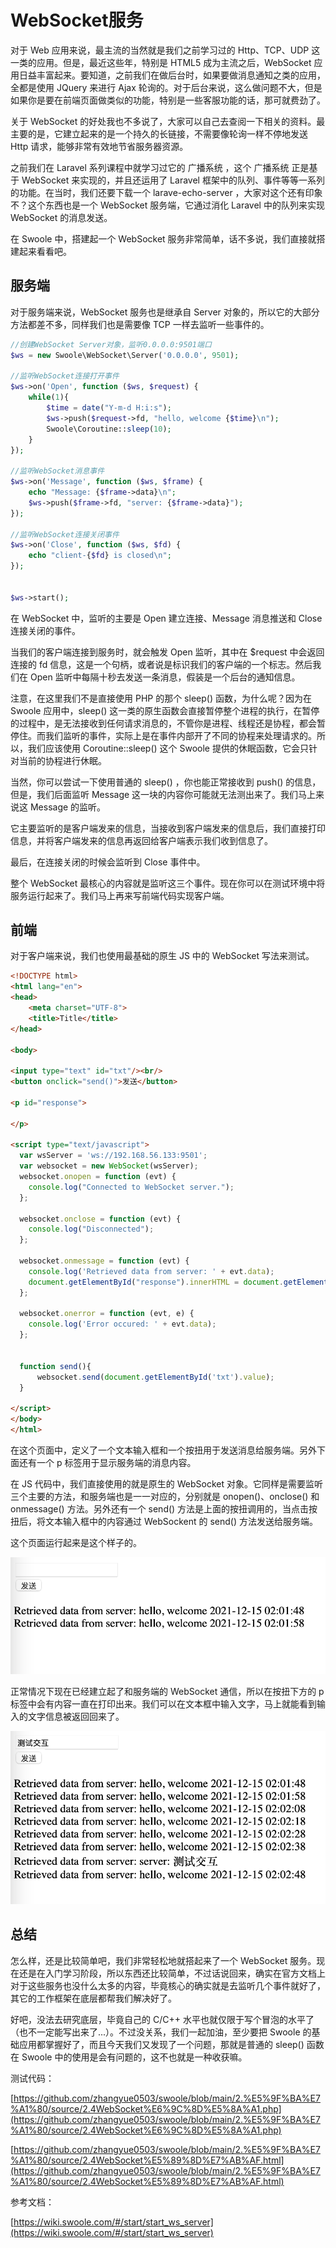 # WebSocket服务

对于 Web 应用来说，最主流的当然就是我们之前学习过的 Http、TCP、UDP 这一类的应用。但是，最近这些年，特别是 HTML5 成为主流之后，WebSocket 应用日益丰富起来。要知道，之前我们在做后台时，如果要做消息通知之类的应用，全都是使用 JQuery 来进行 Ajax 轮询的。对于后台来说，这么做问题不大，但是如果你是要在前端页面做类似的功能，特别是一些客服功能的话，那可就费劲了。

关于 WebSocket 的好处我也不多说了，大家可以自己去查阅一下相关的资料。最主要的是，它建立起来的是一个持久的长链接，不需要像轮询一样不停地发送 Http 请求，能够非常有效地节省服务器资源。

之前我们在 Laravel 系列课程中就学习过它的 广播系统 ，这个 广播系统 正是基于 WebSocket 来实现的，并且还运用了 Laravel 框架中的队列、事件等等一系列的功能。在当时，我们还要下载一个 larave-echo-server ，大家对这个还有印象不？这个东西也是一个 WebSocket 服务端，它通过消化 Laravel 中的队列来实现 WebSocket 的消息发送。

在 Swoole 中，搭建起一个 WebSocket 服务非常简单，话不多说，我们直接就搭建起来看看吧。

## 服务端

对于服务端来说，WebSocket 服务也是继承自 Server 对象的，所以它的大部分方法都差不多，同样我们也是需要像 TCP 一样去监听一些事件的。

```php
//创建WebSocket Server对象，监听0.0.0.0:9501端口
$ws = new Swoole\WebSocket\Server('0.0.0.0', 9501);

//监听WebSocket连接打开事件
$ws->on('Open', function ($ws, $request) {
    while(1){
        $time = date("Y-m-d H:i:s");
        $ws->push($request->fd, "hello, welcome {$time}\n");
        Swoole\Coroutine::sleep(10);
    }
});

//监听WebSocket消息事件
$ws->on('Message', function ($ws, $frame) {
    echo "Message: {$frame->data}\n";
    $ws->push($frame->fd, "server: {$frame->data}");
});

//监听WebSocket连接关闭事件
$ws->on('Close', function ($ws, $fd) {
    echo "client-{$fd} is closed\n";
});


$ws->start();
```

在 WebSocket 中，监听的主要是 Open 建立连接、Message 消息推送和 Close 连接关闭的事件。

当我们的客户端连接到服务时，就会触发 Open 监听，其中在 $request 中会返回连接的 fd 信息，这是一个句柄，或者说是标识我们的客户端的一个标志。然后我们在 Open 监听中每隔十秒去发送一条消息，假装是一个后台的通知信息。

注意，在这里我们不是直接使用 PHP 的那个 sleep() 函数，为什么呢？因为在 Swoole 应用中，sleep() 这一类的原生函数会直接暂停整个进程的执行，在暂停的过程中，是无法接收到任何请求消息的，不管你是进程、线程还是协程，都会暂停住。而我们监听的事件，实际上是在事件内部开了不同的协程来处理请求的。所以，我们应该使用 Coroutine::sleep() 这个 Swoole 提供的休眠函数，它会只针对当前的协程进行休眠。

当然，你可以尝试一下使用普通的 sleep() ，你也能正常接收到 push() 的信息，但是，我们后面监听 Message 这一块的内容你可能就无法测出来了。我们马上来说这 Message 的监听。

它主要监听的是客户端发来的信息，当接收到客户端发来的信息后，我们直接打印信息，并将客户端发来的信息再返回给客户端表示我们收到信息了。

最后，在连接关闭的时候会监听到 Close 事件中。

整个 WebSocket 最核心的内容就是监听这三个事件。现在你可以在测试环境中将服务运行起来了。我们马上再来写前端代码实现客户端。

## 前端

对于客户端来说，我们也使用最基础的原生 JS 中的 WebSocket 写法来测试。

```html
<!DOCTYPE html>
<html lang="en">
<head>
    <meta charset="UTF-8">
    <title>Title</title>
</head>

<body>

<input type="text" id="txt"/><br/>
<button onclick="send()">发送</button>

<p id="response">

</p>

<script type="text/javascript">
  var wsServer = 'ws://192.168.56.133:9501';
  var websocket = new WebSocket(wsServer);
  websocket.onopen = function (evt) {
    console.log("Connected to WebSocket server.");
  };

  websocket.onclose = function (evt) {
    console.log("Disconnected");
  };

  websocket.onmessage = function (evt) {
    console.log('Retrieved data from server: ' + evt.data);
    document.getElementById("response").innerHTML = document.getElementById("response").innerHTML + 'Retrieved data from server: ' + evt.data + '<br/>';
  };

  websocket.onerror = function (evt, e) {
    console.log('Error occured: ' + evt.data);
  };


  function send(){
      websocket.send(document.getElementById('txt').value);
  }

</script>
</body>
</html>
```

在这个页面中，定义了一个文本输入框和一个按扭用于发送消息给服务端。另外下面还有一个 p 标签用于显示服务端的消息内容。

在 JS 代码中，我们直接使用的就是原生的 WebSocket 对象。它同样是需要监听三个主要的方法，和服务端也是一一对应的，分别就是 onopen()、onclose() 和 onmessage() 方法。另外还有一个 send() 方法是上面的按扭调用的，当点击按扭后，将文本输入框中的内容通过 WebSockent 的 send() 方法发送给服务端。

这个页面运行起来是这个样子的。

![./img/241.png](./img/241.png)

正常情况下现在已经建立起了和服务端的 WebSocket 通信，所以在按扭下方的 p 标签中会有内容一直在打印出来。我们可以在文本框中输入文字，马上就能看到输入的文字信息被返回回来了。

![./img/242.png](./img/242.png)

## 总结

怎么样，还是比较简单吧，我们非常轻松地就搭起来了一个 WebSocket 服务。现在还是在入门学习阶段，所以东西还比较简单，不过话说回来，确实在官方文档上对于这些服务也没什么太多的内容，毕竟核心的确实就是去监听几个事件就好了，其它的工作框架在底层都帮我们解决好了。

好吧，没法去研究底层，毕竟自己的 C/C++ 水平也就仅限于写个冒泡的水平了（也不一定能写出来了...）。不过没关系，我们一起加油，至少要把 Swoole 的基础应用都掌握好了，而且今天我们又发现了一个问题，那就是普通的 sleep() 函数在 Swoole 中的使用是会有问题的，这不也就是一种收获嘛。

测试代码：

[https://github.com/zhangyue0503/swoole/blob/main/2.%E5%9F%BA%E7%A1%80/source/2.4WebSocket%E6%9C%8D%E5%8A%A1.php](https://github.com/zhangyue0503/swoole/blob/main/2.%E5%9F%BA%E7%A1%80/source/2.4WebSocket%E6%9C%8D%E5%8A%A1.php)

[https://github.com/zhangyue0503/swoole/blob/main/2.%E5%9F%BA%E7%A1%80/source/2.4WebSocket%E5%89%8D%E7%AB%AF.html](https://github.com/zhangyue0503/swoole/blob/main/2.%E5%9F%BA%E7%A1%80/source/2.4WebSocket%E5%89%8D%E7%AB%AF.html)

参考文档：

[https://wiki.swoole.com/#/start/start_ws_server](https://wiki.swoole.com/#/start/start_ws_server)
